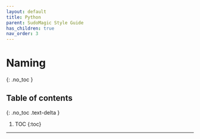 ```yaml
---
layout: default
title: Python
parent: SudoMagic Style Guide
has_children: true
nav_order: 3
---
```


# Naming
{: .no_toc }

## Table of contents
{: .no_toc .text-delta }

1. TOC
{:toc}

---
